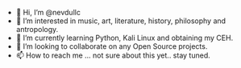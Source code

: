 - 👋 Hi, I’m @nevdullc
- 👀 I’m interested in music, art, literature, history, philosophy and antropology.
- 🌱 I’m currently learning Python, Kali Linux and obtaining my CEH.
- 💞️ I’m looking to collaborate on any Open Source projects.
- 📫 How to reach me ... not sure about this yet.. stay tuned.

<!---
nevdullc/nevdullc is a ✨ special ✨ repository because its `README.md` (this file) appears on your GitHub profile.
You can click the Preview link to take a look at your changes.
--->
